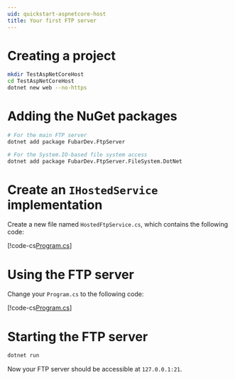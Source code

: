 ```yaml
---
uid: quickstart-aspnetcore-host
title: Your first FTP server
---
```


# Creating a project

```bash
mkdir TestAspNetCoreHost
cd TestAspNetCoreHost
dotnet new web --no-https
```

# Adding the NuGet packages

```bash
# For the main FTP server
dotnet add package FubarDev.FtpServer

# For the System.IO-based file system access
dotnet add package FubarDev.FtpServer.FileSystem.DotNet
```

# Create an `IHostedService` implementation

Create a new file named `HostedFtpService.cs`, which contains the following code:

[!code-cs[Program.cs](../code-snippets/quickstart-aspnetcore-host/HostedFtpService.cs "The wrapper for the hosted FTP server")]

# Using the FTP server

Change your `Program.cs` to the following code:

[!code-cs[Program.cs](../code-snippets/quickstart-aspnetcore-host/Program.cs "The FTP server")]

# Starting the FTP server

```bash
dotnet run
```

Now your FTP server should be accessible at `127.0.0.1:21`.
